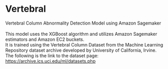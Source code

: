 # Vertebral
Vertebral Column Abnormality Detection Model using Amazon Sagemaker
<br><br>
This model uses the XGBoost algorithm and utilizes Amazon Sagemaker estimators and Amazon EC2 buckets.<br>
It is trained using the Vertebral Column Dataset from the Machine Learning Repository dataset archive developed by University of California, Irvine.<br>
The following is the link to the dataset page:<br>
https://archive.ics.uci.edu/ml/datasets.php
